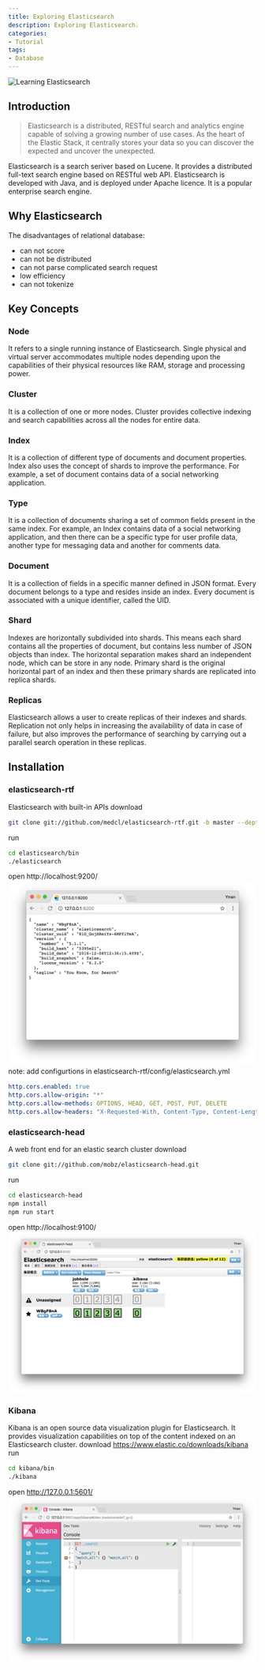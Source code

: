 ```yaml
---
title: Exploring Elasticsearch
description: Exploring Elasticsearch.
categories:
- Tutorial
tags:
- Database
---
```



![Learning Elasticsearch](https://i0.wp.com/thecuriousdev.org/wp-content/uploads/2018/01/Elasticsearch-Logo-Color-V.jpg.png?fit=3422%2C1781&ssl=1)
## Introduction
> Elasticsearch is a distributed, RESTful search and analytics engine capable of solving a growing number of use cases. As the heart of the Elastic Stack, it centrally stores your data so you can discover the expected and uncover the unexpected.

Elasticsearch is a search seriver based on Lucene. It provides a distributed full-text search engine based on RESTful web API. Elasticsearch is developed with Java, and is deployed under Apache licence. It is a popular enterprise search engine.

## Why Elasticsearch
The disadvantages of relational database:
+ can not score
+ can not be distributed
+ can not parse complicated search request
+ low efficiency
+ can not tokenize

## Key Concepts
### Node
It refers to a single running instance of Elasticsearch. Single physical and virtual server accommodates multiple nodes depending upon the capabilities of their physical resources like RAM, storage and processing power.

### Cluster
It is a collection of one or more nodes. Cluster provides collective indexing and search capabilities across all the nodes for entire data.

### Index
It is a collection of different type of documents and document properties. Index also uses the concept of shards to improve the performance. For example, a set of document contains data of a social networking application.

### Type
It is a collection of documents sharing a set of common fields present in the same index. For example, an Index contains data of a social networking application, and then there can be a specific type for user profile data, another type for messaging data and another for comments data.

### Document
It is a collection of fields in a specific manner defined in JSON format. Every document belongs to a type and resides inside an index. Every document is associated with a unique identifier, called the UID.

### Shard
Indexes are horizontally subdivided into shards. This means each shard contains all the properties of document, but contains less number of JSON objects than index. The horizontal separation makes shard an independent node, which can be store in any node. Primary shard is the original horizontal part of an index and then these primary shards are replicated into replica shards.

### Replicas
Elasticsearch allows a user to create replicas of their indexes and shards. Replication not only helps in increasing the availability of data in case of failure, but also improves the performance of searching by carrying out a parallel search operation in these replicas.

## Installation
### elasticsearch-rtf
Elasticsearch with built-in APIs
download
```bash
git clone git://github.com/medcl/elasticsearch-rtf.git -b master --depth 1
```
run
```bash
cd elasticsearch/bin
./elasticsearch
```
open http://localhost:9200/
![elasticsearch-rtf](/assets/images/post/exploring-elasticsearch/elasticsearch-rtf.png)
note:
add configurtions in elasticsearch-rtf/config/elasticsearch.yml
```yaml
http.cors.enabled: true
http.cors.allow-origin: "*"
http.cors.allow-methods: OPTIONS, HEAD, GET, POST, PUT, DELETE
http.cors.allow-headers: "X-Requested-With, Content-Type, Content-Length, X-User"
```

### elasticsearch-head
A web front end for an elastic search cluster
download
```bash
git clone git://github.com/mobz/elasticsearch-head.git
```
run
```bash
cd elasticsearch-head
npm install
npm run start
```
open http://localhost:9100/
![elasticsearch-head](/assets/images/post/exploring-elasticsearch/elasticsearch-head.png)

### Kibana
Kibana is an open source data visualization plugin for Elasticsearch. It provides visualization capabilities on top of the content indexed on an Elasticsearch cluster.
download
https://www.elastic.co/downloads/kibana
run
```bash
cd kibana/bin
./kibana
```
open http://127.0.0.1:5601/
![kibana](/assets/images/post/exploring-elasticsearch/kibana.png)
